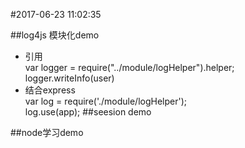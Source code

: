 #2017-06-23 11:02:35

##log4js  模块化demo
+ 引用    
  var logger = require("../module/logHelper").helper;   
  logger.writeInfo(user)
+ 结合express    
  var log = require('./module/logHelper');   
  log.use(app);
##seesion demo 

##node学习demo 